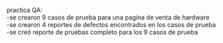practica QA:  
-se crearon 9 casos de prueba para una pagina de venta de hardware  
-se crearon 4 reportes de defectos encontrados en los casos de prueba  
-se creó reporte de pruebas completo para los 9 casos de prueba
